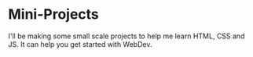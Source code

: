 # Mini-Projects

I'll be making some small scale projects to help me learn HTML, CSS and JS. It can help you get started with WebDev.
